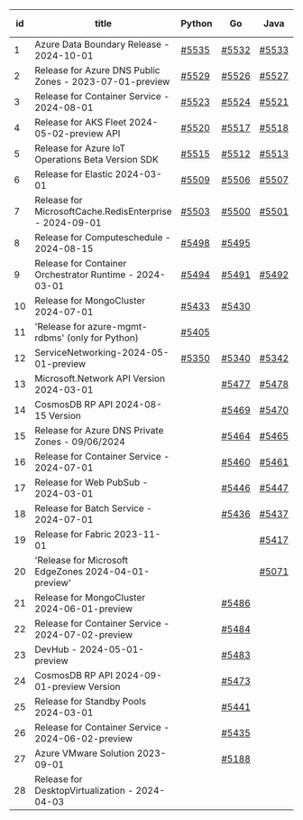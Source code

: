 | id | title | Python | Go | Java | Js | created date | target date | status |
| ------ | ------ | ------ | ------ | ------ | ------ | ------ | ------ | :-----: |
| 1 | Azure Data Boundary Release - 2024-10-01  | [#5535](https://github.com/Azure/sdk-release-request/issues/5535)  | [#5532](https://github.com/Azure/sdk-release-request/issues/5532)  | [#5533](https://github.com/Azure/sdk-release-request/issues/5533)  | [#5534](https://github.com/Azure/sdk-release-request/issues/5534)  | 09-25 | 10-25 |  |
| 2 | Release for Azure DNS Public Zones - 2023-07-01-preview  | [#5529](https://github.com/Azure/sdk-release-request/issues/5529)  | [#5526](https://github.com/Azure/sdk-release-request/issues/5526)  | [#5527](https://github.com/Azure/sdk-release-request/issues/5527)  | [#5528](https://github.com/Azure/sdk-release-request/issues/5528)  | 09-25 | 10-25 |  |
| 3 | Release for Container Service - 2024-08-01  | [#5523](https://github.com/Azure/sdk-release-request/issues/5523)  | [#5524](https://github.com/Azure/sdk-release-request/issues/5524)  | [#5521](https://github.com/Azure/sdk-release-request/issues/5521)  | [#5522](https://github.com/Azure/sdk-release-request/issues/5522)  | 09-24 | 10-24 |  |
| 4 | Release for AKS Fleet 2024-05-02-preview API  | [#5520](https://github.com/Azure/sdk-release-request/issues/5520)  | [#5517](https://github.com/Azure/sdk-release-request/issues/5517)  | [#5518](https://github.com/Azure/sdk-release-request/issues/5518)  | [#5519](https://github.com/Azure/sdk-release-request/issues/5519)  | 09-24 | 10-25 |  |
| 5 | Release for Azure IoT Operations Beta Version SDK  | [#5515](https://github.com/Azure/sdk-release-request/issues/5515)  | [#5512](https://github.com/Azure/sdk-release-request/issues/5512)  | [#5513](https://github.com/Azure/sdk-release-request/issues/5513)  | [#5514](https://github.com/Azure/sdk-release-request/issues/5514)  | 09-18 | 10-25 |  |
| 6 | Release for Elastic 2024-03-01  | [#5509](https://github.com/Azure/sdk-release-request/issues/5509)  | [#5506](https://github.com/Azure/sdk-release-request/issues/5506)  | [#5507](https://github.com/Azure/sdk-release-request/issues/5507)  | [#5508](https://github.com/Azure/sdk-release-request/issues/5508)  | 09-16 | 10-24 |  |
| 7 | Release for MicrosoftCache.RedisEnterprise - 2024-09-01  | [#5503](https://github.com/Azure/sdk-release-request/issues/5503)  | [#5500](https://github.com/Azure/sdk-release-request/issues/5500)  | [#5501](https://github.com/Azure/sdk-release-request/issues/5501)  | [#5502](https://github.com/Azure/sdk-release-request/issues/5502)  | 09-13 | 09-27 | Hold on by JS/Python/ |
| 8 | Release for Computeschedule - 2024-08-15  | [#5498](https://github.com/Azure/sdk-release-request/issues/5498)  | [#5495](https://github.com/Azure/sdk-release-request/issues/5495)  |  | [#5497](https://github.com/Azure/sdk-release-request/issues/5497)  | 09-13 | 09-27 |  |
| 9 | Release for Container Orchestrator Runtime - 2024-03-01  | [#5494](https://github.com/Azure/sdk-release-request/issues/5494)  | [#5491](https://github.com/Azure/sdk-release-request/issues/5491)  | [#5492](https://github.com/Azure/sdk-release-request/issues/5492)  | [#5493](https://github.com/Azure/sdk-release-request/issues/5493)  | 09-13 | 10-24 |  |
| 10 | Release for MongoCluster 2024-07-01  | [#5433](https://github.com/Azure/sdk-release-request/issues/5433)  | [#5430](https://github.com/Azure/sdk-release-request/issues/5430)  |  | [#5432](https://github.com/Azure/sdk-release-request/issues/5432)  | 08-19 | 09-27 | Hold on by JS/Python/ |
| 11 | 'Release for azure-mgmt-rdbms' (only for Python)  | [#5405](https://github.com/Azure/sdk-release-request/issues/5405)  |  |  |  | 08-07 | fail to get. |  |
| 12 | ServiceNetworking-2024-05-01-preview  | [#5350](https://github.com/Azure/sdk-release-request/issues/5350)  | [#5340](https://github.com/Azure/sdk-release-request/issues/5340)  | [#5342](https://github.com/Azure/sdk-release-request/issues/5342)  | [#5346](https://github.com/Azure/sdk-release-request/issues/5346)  | 07-18 | 09-26 | Hold on by JS/Java/Python/ |
| 13 | Microsoft.Network API Version 2024-03-01  |  | [#5477](https://github.com/Azure/sdk-release-request/issues/5477)  | [#5478](https://github.com/Azure/sdk-release-request/issues/5478)  | [#5479](https://github.com/Azure/sdk-release-request/issues/5479)  | 09-10 | 09-26 |  |
| 14 | CosmosDB RP API 2024-08-15 Version  |  | [#5469](https://github.com/Azure/sdk-release-request/issues/5469)  | [#5470](https://github.com/Azure/sdk-release-request/issues/5470)  | [#5471](https://github.com/Azure/sdk-release-request/issues/5471)  | 09-09 | 09-27 |  |
| 15 | Release for Azure DNS Private Zones - 09/06/2024  |  | [#5464](https://github.com/Azure/sdk-release-request/issues/5464)  | [#5465](https://github.com/Azure/sdk-release-request/issues/5465)  |  | 09-06 | 09-27 |  |
| 16 | Release for Container Service - 2024-07-01  |  | [#5460](https://github.com/Azure/sdk-release-request/issues/5460)  | [#5461](https://github.com/Azure/sdk-release-request/issues/5461)  | [#5462](https://github.com/Azure/sdk-release-request/issues/5462)  | 09-02 | 09-26 |  |
| 17 | Release for Web PubSub - 2024-03-01  |  | [#5446](https://github.com/Azure/sdk-release-request/issues/5446)  | [#5447](https://github.com/Azure/sdk-release-request/issues/5447)  | [#5448](https://github.com/Azure/sdk-release-request/issues/5448)  | 08-26 | 09-26 |  |
| 18 | Release for Batch Service - 2024-07-01  |  | [#5436](https://github.com/Azure/sdk-release-request/issues/5436)  | [#5437](https://github.com/Azure/sdk-release-request/issues/5437)  | [#5438](https://github.com/Azure/sdk-release-request/issues/5438)  | 08-22 | 09-27 |  |
| 19 | Release for Fabric 2023-11-01  |  |  | [#5417](https://github.com/Azure/sdk-release-request/issues/5417)  | [#5418](https://github.com/Azure/sdk-release-request/issues/5418)  | 08-12 | 09-26 |  |
| 20 | 'Release for Microsoft EdgeZones 2024-04-01-preview'  |  |  | [#5071](https://github.com/Azure/sdk-release-request/issues/5071)  |  | 03-22 | 05-24 | Hold on by Java/ |
| 21 | Release for MongoCluster 2024-06-01-preview  |  | [#5486](https://github.com/Azure/sdk-release-request/issues/5486)  |  |  | 09-12 | 09-27 |  |
| 22 | Release for Container Service - 2024-07-02-preview  |  | [#5484](https://github.com/Azure/sdk-release-request/issues/5484)  |  | [#5485](https://github.com/Azure/sdk-release-request/issues/5485)  | 09-12 | 09-26 |  |
| 23 | DevHub - 2024-05-01-preview  |  | [#5483](https://github.com/Azure/sdk-release-request/issues/5483)  |  |  | 09-12 | 09-26 |  |
| 24 | CosmosDB RP API 2024-09-01-preview Version  |  | [#5473](https://github.com/Azure/sdk-release-request/issues/5473)  |  | [#5475](https://github.com/Azure/sdk-release-request/issues/5475)  | 09-09 | 09-27 |  |
| 25 | Release for Standby Pools 2024-03-01  |  | [#5441](https://github.com/Azure/sdk-release-request/issues/5441)  |  | [#5443](https://github.com/Azure/sdk-release-request/issues/5443)  | 08-22 | 09-27 | Hold on by JS/ |
| 26 | Release for Container Service - 2024-06-02-preview  |  | [#5435](https://github.com/Azure/sdk-release-request/issues/5435)  |  |  | 08-22 | 09-26 |  |
| 27 | Azure VMware Solution 2023-09-01  |  | [#5188](https://github.com/Azure/sdk-release-request/issues/5188)  |  | [#5190](https://github.com/Azure/sdk-release-request/issues/5190)  | 05-08 | 09-26 |  |
| 28 | Release for DesktopVirtualization - 2024-04-03  |  |  |  | [#5452](https://github.com/Azure/sdk-release-request/issues/5452)  | 08-30 | 09-27 |  |
